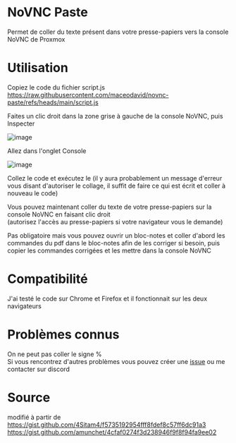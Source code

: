 # NoVNC Paste
Permet de coller du texte présent dans votre presse-papiers vers la console NoVNC de Proxmox

# Utilisation
Copiez le code du fichier script.js  
https://raw.githubusercontent.com/maceodavid/novnc-paste/refs/heads/main/script.js  
  
Faites un clic droit dans la zone grise à gauche de la console NoVNC, puis Inspecter  
  
![image](https://github.com/user-attachments/assets/0f1528ec-a16c-4ea6-8b56-b64f1d963473) 
  
Allez dans l'onglet Console  
  
![image](https://github.com/user-attachments/assets/adccb0c9-bf24-4269-8347-0f6ad00aa588)  
  
Collez le code et exécutez le (il y aura probablement un message d'erreur vous disant d'autoriser le collage, il suffit de faire ce qui est écrit et coller à nouveau le code)  
  
Vous pouvez maintenant coller du texte de votre presse-papiers sur la console NoVNC en faisant clic droit  
(autorisez l'accès au presse-papiers si votre navigateur vous le demande)  
  
Pas obligatoire mais vous pouvez ouvrir un bloc-notes et coller d'abord les commandes du pdf dans le bloc-notes afin de les corriger si besoin, puis copier les commandes corrigées et les mettre dans la console NoVNC

# Compatibilité
J'ai testé le code sur Chrome et Firefox et il fonctionnait sur les deux navigateurs

# Problèmes connus
On ne peut pas coller le signe %  
Si vous rencontrez d'autres problèmes vous pouvez créer une [issue](https://github.com/maceodavid/novnc-paste/issues) ou me contacter sur discord  

# Source
modifié à partir de  
https://gist.github.com/4Sitam4/f5735192954fff8fdef8c57ff6dc91a3  
https://gist.github.com/amunchet/4cfaf0274f3d238946f9f8f94fa9ee02
